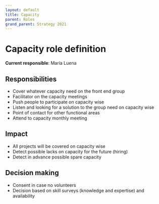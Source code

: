 ```yaml
---
layout: default
title: Capacity
parent: Roles
grand_parent: Strategy 2021
---
```


# Capacity role definition

**Current responsible**: María Luena

## Responsibilities

-  Cover whatever capacity need on the front end group
-  Facilitator on the capacity meetings
-  Push people to participate on capacity wise
-  Listen and looking for a solution to the group need on capacity wise
-  Point of contact for other functional areas
-  Attend to capacity monthly meeting

## Impact
-  All projects will be covered on capacity wise
-  Detect possible lacks on capacity for the future (hiring)
-  Detect in advance possible spare capacity

## Decision making
-  Consent in case no volunteers
-  Decision based on skill surveys (knowledge and expertise) and availability
